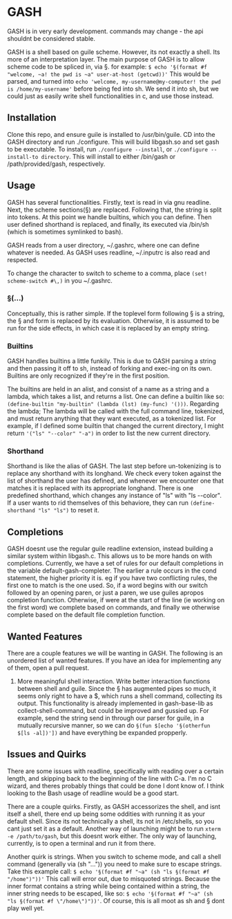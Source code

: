 # GASH

GASH is in very early development. commands may change - the api shouldnt be considered stable.

GASH is a shell based on guile scheme. However, its not exactly a shell. Its more of an interpretation layer. The main purpose of GASH is to allow scheme code to be spliced in, via §. for example: `$ echo '§(format #f "welcome, ~a! the pwd is ~a" user-at-host (getcwd))'` This would be parsed, and turned into `echo 'welcome, my-username@my-computer! the pwd is /home/my-username'` before being fed into sh. We send it into sh, but we could just as easily write shell functionalities in c, and use those instead.

## Installation

Clone this repo, and ensure guile is installed to /usr/bin/guile. CD into the GASH directory and run ./configure. This will build libgash.so and set gash to be executable. To install, run `./configure --install`, or `./configure --install-to directory`. This will install to either /bin/gash or		/path/provided/gash, respectively. 

## Usage

GASH has several functionalities. Firstly, text is read in via gnu readline. Next, the scheme sections(§) are replaced. Following that, the string is split into tokens. At this point we handle builtins, which you can define. Then user defined shorthand is replaced, and finally, its executed via /bin/sh (which is sometimes symlinked to bash).

GASH reads from a user directory, ~/.gashrc, where one can define whatever is needed. As GASH uses readline, ~/.inputrc is also read and respected.

To change the character to switch to scheme to a comma, place `(set! scheme-switch #\,)` in you ~/.gashrc. 

### §(...)

Conceptually, this is rather simple. If the toplevel form following § is a string, the § and form is replaced by its evaluation. Otherwise, it is assumed to be run for the side effects, in which case it is replaced by an empty string.

### Builtins

GASH handles builtins a little funkily. This is due to GASH parsing a string and then passing it off to sh, instead of forking and exec-ing on its own. Builtins are only recognized if they're in the first position.

The builtins are held in an alist, and consist of a name as a string and a lambda, which takes a list, and returns a list.
One can define a builtin like so: `(define-builtin "my-builtin" (lambda (lst) (my-func) '()))`.
Regarding the lambda; The lambda will be called with the full command line, tokenized, and must return anything that they want executed, as a tokenized list. For example, if I defined some builtin that changed the current directory, I might return `'("ls" "--color" "-a")` in order to list the new current directory.

### Shorthand

Shorthand is like the alias of GASH. The last step before un-tokenizing is to replace any shorthand with its longhand. We check every token against the list of shorthand the user has defined, and whenever we encounter one that matches it is replaced with its appropriate longhand. There is one predefined shorthand, which changes any instance of "ls" with "ls --color". If a user wants to rid themselves of this behaviore, they can run `(define-shorthand "ls" "ls")` to reset it.

## Completions

GASH doesnt use the regular guile readline extension, instead building a similar system within libgash.c. This allows us to be more hands on with completions. Currently, we have a set of rules for our default completions in the variable default-gash-completer. The earlier a rule occurs in the cond statement, the higher priority it is. eg if you have two conflicting rules, the first one to match is the one used. So, if a word begins with our switch followed by an opening paren, or just a paren, we use guiles apropos completion function. Otherwise, if were at the start of the line (ie working on the first word) we complete based on commands, and finally we otherwise complete based on the default file completion function. 

## Wanted Features

There are a couple features we will be wanting in GASH. The following is an unordered list of wanted features. If you have an idea for implementing any of them, open a pull request.
1. More meaningful shell interaction. Write better interaction functions between shell and guile. Since the § has augmented pipes so much, it seems only right to have a $, which runs a shell command, collecting its output. This functionality is already implemented in gash-base-lib as collect-shell-command, but could be improved and gussied up. For example, send the string send in through our parser for guile, in a mutually recursive manner, so we can do `§(fun $[echo '§(otherfun $[ls -al])'])` and have everything be expanded propperly. 

## Issues and Quirks

There are some issues with readline, specifically with reading over a certain length, and skipping back to the beginning of the line with C-a. I'm no C wizard, and theres probably things that could be done I dont know of. I think looking to the Bash usage of readline would be a good start.

There are a couple quirks. Firstly, as GASH accessorizes the shell, and isnt itself a shell, there end up being some oddities with running it as your default shell. Since its not technically a shell, its not in /etc/shells, so you cant just set it as a default. Another way of launching might be to run `xterm -e /path/to/gash`, but this doesnt work either. The only way of launching, currently, is to open a terminal and run it from there.

Another quirk is strings. When you switch to scheme mode, and call a shell command (generally via (sh "...")) you need to make sure to escape strings. Take this example call: `$ echo '§(format #f "~a" (sh "ls §(format #f "/home")"))'` This call will error out, due to misquoted strings. Because the inner format contains a string while being contained within a string, the inner string needs to be escaped, like so: `$ echo '§(format #f "~a" (sh "ls §(format #f \"/home\")"))'`.
Of course, this is all moot as sh and § dont play well yet. 
